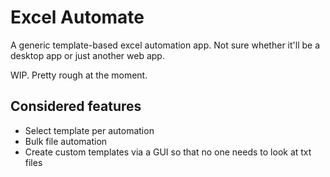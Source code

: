 # Excel Automate

A generic template-based excel automation app. Not sure whether it'll be a desktop app or just another web app. 

WIP. Pretty rough at the moment.

## Considered features
- Select template per automation
- Bulk file automation
- Create custom templates via a GUI so that no one needs to look at txt files